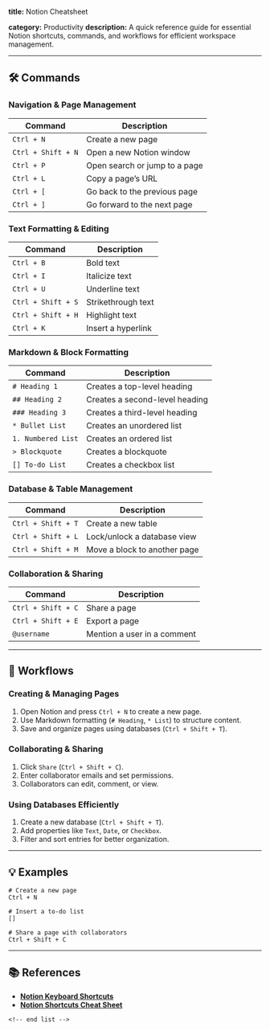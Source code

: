 **title:** Notion Cheatsheet

**category:** Productivity
**description:** A quick reference guide for essential Notion shortcuts, commands, and workflows for efficient workspace management.

---

## 🛠️ Commands

### **Navigation & Page Management**

| Command              | Description                   |
| -------------------- | ----------------------------- |
| `Ctrl + N`         | Create a new page             |
| `Ctrl + Shift + N` | Open a new Notion window      |
| `Ctrl + P`         | Open search or jump to a page |
| `Ctrl + L`         | Copy a page’s URL            |
| `Ctrl + [`         | Go back to the previous page  |
| `Ctrl + ]`         | Go forward to the next page   |

### **Text Formatting & Editing**

| Command              | Description        |
| -------------------- | ------------------ |
| `Ctrl + B`         | Bold text          |
| `Ctrl + I`         | Italicize text     |
| `Ctrl + U`         | Underline text     |
| `Ctrl + Shift + S` | Strikethrough text |
| `Ctrl + Shift + H` | Highlight text     |
| `Ctrl + K`         | Insert a hyperlink |

### **Markdown & Block Formatting**

| Command              | Description                    |
| -------------------- | ------------------------------ |
| `# Heading 1`      | Creates a top-level heading    |
| `## Heading 2`     | Creates a second-level heading |
| `### Heading 3`    | Creates a third-level heading  |
| `* Bullet List`    | Creates an unordered list      |
| `1. Numbered List` | Creates an ordered list        |
| `> Blockquote`     | Creates a blockquote           |
| `[] To-do List`    | Creates a checkbox list        |

### **Database & Table Management**

| Command              | Description                  |
| -------------------- | ---------------------------- |
| `Ctrl + Shift + T` | Create a new table           |
| `Ctrl + Shift + L` | Lock/unlock a database view  |
| `Ctrl + Shift + M` | Move a block to another page |

### **Collaboration & Sharing**

| Command              | Description                 |
| -------------------- | --------------------------- |
| `Ctrl + Shift + C` | Share a page                |
| `Ctrl + Shift + E` | Export a page               |
| `@username`        | Mention a user in a comment |

---

## 🔄 Workflows

### **Creating & Managing Pages**

1. Open Notion and press `Ctrl + N` to create a new page.
2. Use Markdown formatting (`# Heading`, `* List`) to structure content.
3. Save and organize pages using databases (`Ctrl + Shift + T`).

### **Collaborating & Sharing**

1. Click `Share` (`Ctrl + Shift + C`).
2. Enter collaborator emails and set permissions.
3. Collaborators can edit, comment, or view.

### **Using Databases Efficiently**

1. Create a new database (`Ctrl + Shift + T`).
2. Add properties like `Text`, `Date`, or `Checkbox`.
3. Filter and sort entries for better organization.

---

## 💡 Examples

```shell
# Create a new page
Ctrl + N

# Insert a to-do list
[]

# Share a page with collaborators
Ctrl + Shift + C
```

---

## 📚 References

- **[Notion Keyboard Shortcuts](https://www.notion.com/help/keyboard-shortcuts)**
- **[Notion Shortcuts Cheat Sheet](https://cheatsheets.zip/notion)**

```
<!-- end list -->
```
